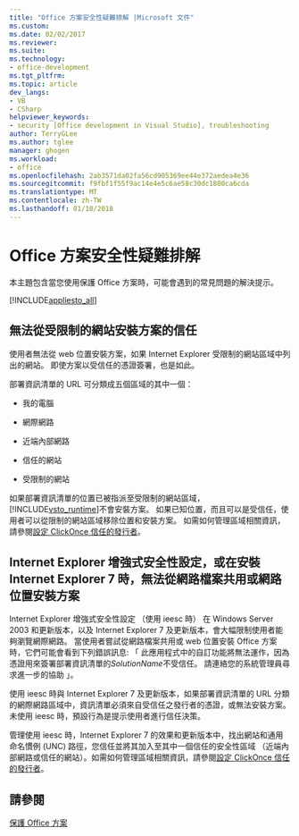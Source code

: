 ```yaml
---
title: "Office 方案安全性疑難排解 |Microsoft 文件"
ms.custom: 
ms.date: 02/02/2017
ms.reviewer: 
ms.suite: 
ms.technology:
- office-development
ms.tgt_pltfrm: 
ms.topic: article
dev_langs:
- VB
- CSharp
helpviewer_keywords:
- security [Office development in Visual Studio], troubleshooting
author: TerryGLee
ms.author: tglee
manager: ghogen
ms.workload:
- office
ms.openlocfilehash: 2ab3571da02fa56cd905369ee44e372aedea4e36
ms.sourcegitcommit: f9fbf1f55f9ac14e4e5c6ae58c30dc1800ca6cda
ms.translationtype: MT
ms.contentlocale: zh-TW
ms.lasthandoff: 01/10/2018
---
```

# <a name="troubleshooting-office-solution-security"></a>Office 方案安全性疑難排解
  本主題包含當您使用保護 Office 方案時，可能會遇到的常見問題的解決提示。  
  
 [!INCLUDE[appliesto_all](../vsto/includes/appliesto-all-md.md)]  
  
## <a name="trusted-solutions-cannot-be-installed-from-restricted-sites"></a>無法從受限制的網站安裝方案的信任  
 使用者無法從 web 位置安裝方案，如果 Internet Explorer 受限制的網站區域中列出的網站。 即使方案以受信任的憑證簽署，也是如此。  
  
 部署資訊清單的 URL 可分類成五個區域的其中一個：  
  
-   我的電腦  
  
-   網際網路  
  
-   近端內部網路  
  
-   信任的網站  
  
-   受限制的網站  
  
 如果部署資訊清單的位置已被指派至受限制的網站區域，[!INCLUDE[vsto_runtime](../vsto/includes/vsto-runtime-md.md)]不會安裝方案。 如果已知位置，而且可以是受信任，使用者可以從限制的網站區域移除位置和安裝方案。 如需如何管理區域相關資訊，請參閱[設定 ClickOnce 信任的發行者](http://go.microsoft.com/fwlink/?LinkId=94774)。  
  
## <a name="solutions-cannot-be-installed-from-network-file-shares-or-web-locations-when-internet-explorer-enhanced-security-configuration-or-internet-explorer-7-is-installed"></a>Internet Explorer 增強式安全性設定，或在安裝 Internet Explorer 7 時，無法從網路檔案共用或網路位置安裝方案  
 Internet Explorer 增強式安全性設定 （使用 ieesc 時） 在 Windows Server 2003 和更新版本，以及 Internet Explorer 7 及更新版本，會大幅限制使用者能夠瀏覽網際網路。 當使用者嘗試從網路檔案共用或 web 位置安裝 Office 方案時，它們可能會看到下列錯誤訊息: 「 此應用程式中的自訂功能將無法運作，因為憑證用來簽署部署資訊清單的*SolutionName*不受信任。 請連絡您的系統管理員尋求進一步的協助 」。  
  
 使用 ieesc 時與 Internet Explorer 7 及更新版本，如果部署資訊清單的 URL 分類的網際網路區域中，資訊清單必須來自受信任之發行者的憑證，或無法安裝方案。 未使用 ieesc 時，預設行為是提示使用者進行信任決策。  
  
 管理使用 ieesc 時，Internet Explorer 7 的效果和更新版本中，找出網站和通用命名慣例 (UNC) 路徑，您信任並將其加入至其中一個信任的安全性區域 （近端內部網路或信任的網站）。如需如何管理區域相關資訊，請參閱[設定 ClickOnce 信任的發行者](http://go.microsoft.com/fwlink/?LinkId=94774)。  
  
## <a name="see-also"></a>請參閱  
 [保護 Office 方案](../vsto/securing-office-solutions.md)  
  
  